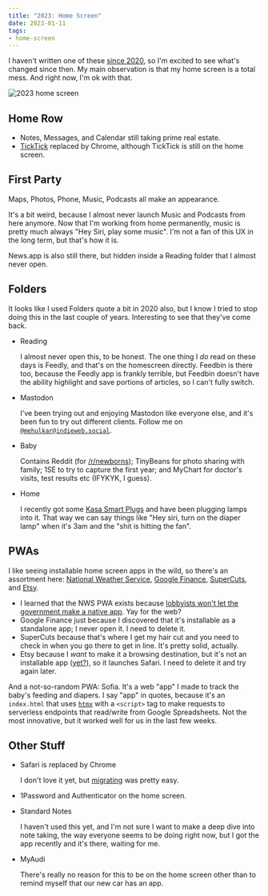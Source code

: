 ```yaml
---
title: "2023: Home Screen"
date: 2023-01-11
tags:
- home-screen
---
```


I haven't written one of these [since 2020](/blog/category/home-screen), so I'm excited to see
what's changed since then. My main observation is that my home screen is a total mess. And right now, I'm ok with that.

![2023 home screen](/images/2023-home-screen.PNG)

## Home Row

- Notes, Messages, and Calendar still taking prime real estate.
- [TickTick][8] replaced by Chrome, although TickTick is still on the home screen.

## First Party

Maps, Photos, Phone, Music, Podcasts all make an appearance.

It's a bit weird, because I almost never launch Music and Podcasts from here
anymore. Now that I'm working from home permanently, music is pretty much always
"Hey Siri, play some music". I'm not a fan of this UX in the long term, but
that's how it is.

News.app is also still there, but hidden inside a Reading folder that I almost never
open.

## Folders

It looks like I used Folders quote a bit in 2020 also, but I know I tried to stop doing this
in the last couple of years. Interesting to see that they've come back.

- Reading

    I almost never open this, to be honest. The one thing I _do_ read on these
    days is Feedly, and that's on the homescreen directly. Feedbin is there too,
    because the Feedly app is frankly terrible, but Feedbin doesn't have the
    ability highlight and save portions of articles, so I can't fully switch.

- Mastodon

    I've been trying out and enjoying Mastodon like everyone else, and it's been fun
    to try out different clients. Follow me on [`@mehulkar@indieweb.social`][4].

- Baby

    Contains Reddit (for [/r/newborns][5]); TinyBeans for photo sharing with family;
    1SE to try to capture the first year; and MyChart for doctor's visits, test results etc (IFYKYK, I guess).

- Home

    I recently got some [Kasa Smart Plugs][3] and have been plugging lamps into it.
    That way we can say things like "Hey siri, turn on the diaper lamp" when it's 3am
    and the "shit is hitting the fan".

## PWAs

I like seeing installable home screen apps in the wild, so there's an assortment here:
[National Weather Service](//mobile.weather.gov), [Google Finance](//google.com/finance), [SuperCuts](//supercuts.com), and [Etsy](//etsy.com).

- I learned that the NWS PWA exists because [lobbyists won't let the government make a native app][6]. Yay for the web?
- Google Finance just because I discovered that it's installable as a standalone app;
I never open it. I need to delete it.
- SuperCuts because that's where I get my hair cut and you need to check in when you go there to get in line. It's pretty solid, actually.
- Etsy because I _want_ to make it a browsing destination, but it's not an installable app ([yet?][7]), so it launches Safari. I need to delete it and try again later.

And a not-so-random PWA: Sofia. It's a web "app" I made to track the baby's feeding and diapers. I say "app" in quotes, because it's an `index.html` that uses [`htmx`][2] with a `<script>` tag to make requests to serverless endpoints that read/write from Google Spreadsheets. Not the most innovative, but it worked well for us
in the last few weeks.

## Other Stuff

- Safari is replaced by Chrome

    I don't love it yet, but [migrating][1] was pretty easy.

- 1Password and Authenticator on the home screen.

- Standard Notes

    I haven't used this yet, and I'm not sure I want to make a deep dive into
    note taking, the way everyone seems to be doing right now, but I got the app
    recently and it's there, waiting for me.

- MyAudi

    There's really no reason for this to be on the home screen other than to remind
    myself that our new car has an app.


[1]: /blog/2022/12/how-to-transfer-safari-tabs-to-chrome-on-ios
[2]: /blog/2022/12/first-developer-experience-with-htmx
[3]: https://a.co/d/ah5DL9p
[4]: https://indieweb.social/@mehulkar
[5]: https://reddit.com/r/newborns
[6]: https://www.forbes.com/sites/marshallshepherd/2019/08/12/why-doesnt-the-national-weather-service-have-a-weather-app/?sh=47dea34658a8
[7]: https://indieweb.social/@ksylor@mastodon.social/109659279043544292
[8]: /blog/2023/01/ticktick
